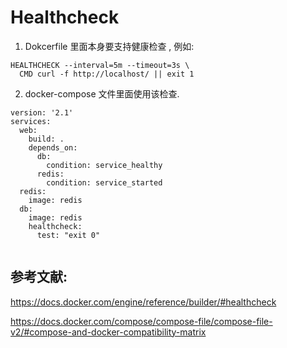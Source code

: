 Healthcheck
==

1.  Dokcerfile 里面本身要支持健康检查 , 例如:

```
HEALTHCHECK --interval=5m --timeout=3s \
  CMD curl -f http://localhost/ || exit 1
```


2.  docker-compose 文件里面使用该检查.

```
version: '2.1'
services:
  web:
    build: .
    depends_on:
      db:
        condition: service_healthy
      redis:
        condition: service_started
  redis:
    image: redis
  db:
    image: redis
    healthcheck:
      test: "exit 0"
	  
```


参考文献:
--

https://docs.docker.com/engine/reference/builder/#healthcheck


https://docs.docker.com/compose/compose-file/compose-file-v2/#compose-and-docker-compatibility-matrix